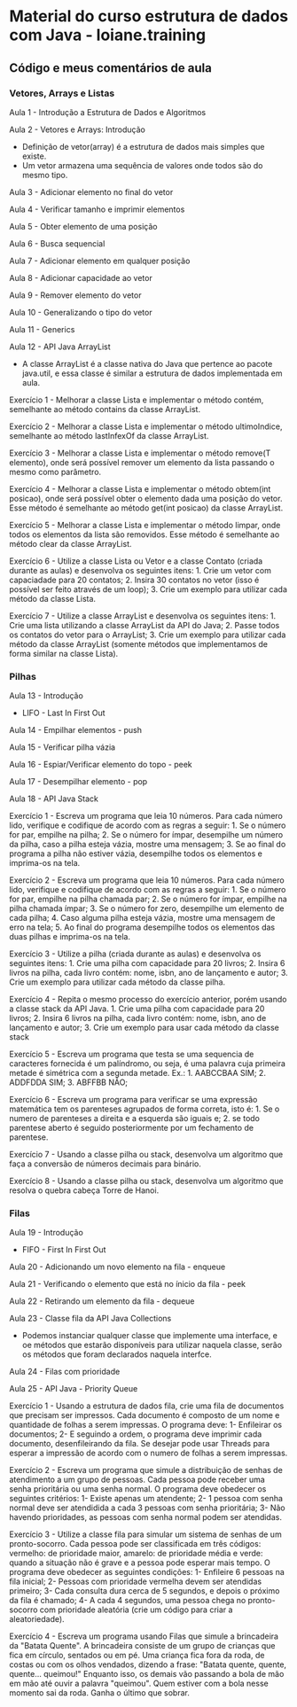 # Material do curso estrutura de dados com Java - loiane.training

## Código e meus comentários de aula

### Vetores, Arrays e Listas

Aula 1 - Introdução a Estrutura de Dados e Algoritmos

Aula 2 - Vetores e Arrays: Introdução
* Definição de vetor(array) é a estrutura de dados mais simples que existe. 
* Um vetor armazena uma sequência de valores onde todos são do mesmo tipo.

Aula 3 - Adicionar elemento no final do vetor

Aula 4 - Verificar tamanho e imprimir elementos

Aula 5 - Obter elemento de uma posição

Aula 6 - Busca sequencial

Aula 7 - Adicionar elemento em qualquer posição

Aula 8 - Adicionar capacidade ao vetor

Aula 9 - Remover elemento do vetor

Aula 10 - Generalizando o tipo do vetor

Aula 11 - Generics

Aula 12 - API Java ArrayList
* A classe ArrayList é a classe nativa do Java que pertence ao pacote java.util, e essa classe é similar a estrutura de dados implementada em aula.

Exercício 1 - Melhorar a classe Lista e implementar o método contém, semelhante ao método contains da classe ArrayList.

Exercício 2 - Melhorar a classe Lista e implementar o método ultimoIndice, semelhante ao método lastInfexOf da classe ArrayList.

Exercício 3 - Melhorar a classe Lista e implementar o método remove(T elemento), onde será possível remover um elemento da lista passando o mesmo como parâmetro.

Exercício 4 - Melhorar a classe Lista e implementar o método obtem(int posicao), onde será possível obter o elemento dada uma posição do vetor. Esse método é semelhante ao método get(int posicao) da classe ArrayList.

Exercício 5 - Melhorar a classe Lista e implementar o método limpar, onde todos os elementos da lista são removidos. Esse método é semelhante ao método clear da classe ArrayList.

Exercício 6 - Utilize a classe Lista ou Vetor e a classe Contato (criada durante as aulas) e desenvolva os seguintes itens: 1. Crie um vetor com capaciadade para 20 contatos; 2. Insira 30 contatos no vetor (isso é possível ser feito através de um loop); 3. Crie um exemplo para utilizar cada método da classe Lista.

Exercício 7 - Utilize a classe ArrayList e desenvolva os seguintes itens: 1. Crie uma lista utilizando a classe ArrayList da API do Java; 2. Passe todos os contatos do vetor para o ArrayList; 3. Crie um exemplo para utilizar cada método da classe ArrayList (somente métodos que implementamos de forma similar na classe Lista).

### Pilhas
Aula 13 - Introdução

* LIFO - Last In First Out

Aula 14 - Empilhar elementos - push

Aula 15 - Verificar pilha vázia

Aula 16 - Espiar/Verificar elemento do topo - peek

Aula 17 - Desempilhar elemento - pop

Aula 18 - API Java Stack

Exercício 1 - Escreva um programa que leia 10 números. Para cada número lido, verifique e codifique de acordo com as regras a seguir: 1. Se o número for par, empilhe na pilha; 2. Se o número for ímpar, desempilhe um número da pilha, caso a pilha esteja vázia, mostre uma mensagem; 3. Se ao final do programa a pilha não estiver vázia, desempilhe todos os elementos e imprima-os na tela.

Exercício 2 - Escreva um programa que leia 10 números. Para cada número lido, verifique e codifique de acordo com as regras a seguir: 1. Se o número for par, empilhe na pilha chamada par; 2. Se o número for ímpar, empilhe na pilha chamada ímpar; 3. Se o número for zero, desempilhe um elemento de cada pilha; 4. Caso alguma pilha esteja vázia, mostre uma mensagem de erro na tela; 5. Ao final do programa desempilhe todos os elementos das duas pilhas e imprima-os na tela.

Exercício 3 - Utilize a pilha (criada durante as aulas) e desenvolva os seguintes itens: 1. Crie uma pilha com capacidade para 20 livros; 2. Insira 6 livros na pilha, cada livro contém: nome, isbn, ano de lançamento e autor; 3. Crie um exemplo para utilizar cada método da classe pilha.

Exercício 4 - Repita o mesmo processo do exercício anterior, porém usando a classe stack da API Java. 1. Crie uma pilha com capacidade para 20 livros; 2. Insira 6 livros na pilha, cada livro contém: nome, isbn, ano de lançamento e autor;   3. Crie um exemplo para usar cada método da classe stack 

Exercício 5 - Escreva um programa que testa se uma sequencia de caracteres fornecida é um palíndromo, ou seja, é uma palavra cuja primeira metade é simétrica com a segunda metade. Ex.: 1. AABCCBAA SIM; 2. ADDFDDA SIM; 3. ABFFBB NÃO;

Exercício 6 - Escreva um programa para verificar se uma expressão matemática tem os parenteses agrupados de forma correta, isto é: 1. Se o numero de parenteses a direita e a esquerda são iguais e; 2. se todo parentese aberto é seguido posteriormente por um fechamento de parentese.

Exercício 7 - Usando a classe pilha ou stack, desenvolva um algoritmo que faça a conversão de números decimais para binário.

Exercício 8 - Usando a classe pilha ou stack, desenvolva um algoritmo que resolva o quebra cabeça Torre de Hanoi.

### Filas
Aula 19 - Introdução

* FIFO - First In First Out

Aula 20 - Adicionando um novo elemento na fila - enqueue

Aula 21 - Verificando o elemento que está no ínicio da fila - peek

Aula 22 - Retirando um elemento da fila - dequeue

Aula 23 - Classe fila da API Java Collections

* Podemos instanciar qualquer classe que implemente uma interface, e oe métodos que estarão disponíveis para utilizar naquela classe, serão os métodos que foram declarados naquela interfce.

Aula 24 - Filas com prioridade

Aula 25 - API Java - Priority Queue

Exercício 1 - Usando a estrutura de dados fila, crie uma fila de documentos que precisam ser impressos. Cada documento é composto de um nome e quantidade de folhas a serem impressas. O programa deve: 1- Enfileirar os documentos; 2- E seguindo a ordem, o programa deve imprimir cada documento, desenfileirando da fila. Se desejar pode usar Threads para esperar a impressão de acordo com o numero de folhas a serem impressas.

Exercício 2 - Escreva um programa que simule a distribuição de senhas de atendimento a um grupo de pessoas. Cada pessoa pode receber uma senha prioritária ou uma senha normal. O programa deve obedecer os seguintes critérios: 1- Existe apenas um atendente; 2- 1 pessoa com senha normal deve ser atendidida a cada 3 pessoas com senha prioritária; 3- Não havendo prioridades, as pessoas com senha normal podem ser atendidas.

Exercício 3 - Utilize a classe fila para simular um sistema de senhas de um pronto-socorro. Cada pessoa pode ser classificada em três códigos: vermelho: de prioridade maior, amarelo: de prioridade média e verde: quando a situação não é grave e a pessoa pode esperar mais tempo. O programa deve obedecer as seguintes condições: 1- Enfileire 6 pessoas na fila inicial; 2- Pessoas com prioridade vermelha devem ser atendidas primeiro; 3- Cada consulta dura cerca de 5 segundos, e depois o próximo da fila é chamado; 4- A cada 4 segundos, uma pessoa chega no pronto-socorro com prioridade aleatória (crie um código para criar a aleatoriedade).

Exercício 4 - Escreva um programa usando Filas que simule a brincadeira da "Batata Quente". A brincadeira consiste de um grupo de crianças que fica em círculo, sentados ou em pé. Uma criança fica fora da roda, de costas ou com os olhos vendados, dizendo a frase: "Batata quente, quente, quente... queimou!" Enquanto isso, os demais vão passando a bola de mão em mão até ouvir a palavra "queimou". Quem estiver com a bola nesse momento sai da roda. Ganha o último que sobrar.